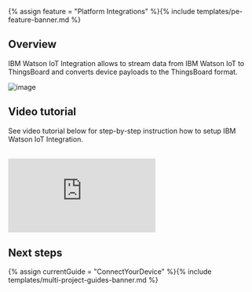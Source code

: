 {% assign feature = "Platform Integrations" %}{% include templates/pe-feature-banner.md %}

## Overview

IBM Watson IoT Integration allows to stream data from IBM Watson IoT to ThingsBoard and converts device payloads to the ThingsBoard format.

 ![image](https://img.thingsboard.io/user-guide/integrations/ibm-watson-integration.svg)
 
## Video tutorial
 
See video tutorial below for step-by-step instruction how to setup IBM Watson IoT Integration.

<br/>
<div id="video">  
 <div id="video_wrapper">
     <iframe src="https://www.youtube.com/embed/eqSObPW2P1g" frameborder="0" allowfullscreen></iframe>
 </div>
</div> 


## Next steps

{% assign currentGuide = "ConnectYourDevice" %}{% include templates/multi-project-guides-banner.md %}
